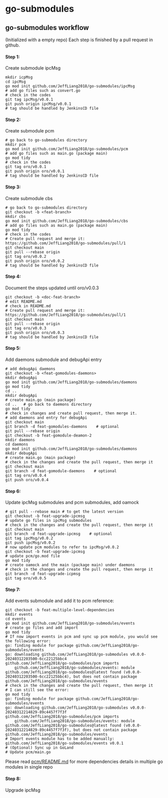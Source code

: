 # go-submodules

## go-submodules workflow
(Initialized with a empty repo)
Each step is finished by a pull request in github.
#### Step 1: 
Create submodule ipcMsg
```shell
mkdir icpMsg
cd ipcMsg
go mod init github.com/JeffLiang2018/go-submodules/ipcMsg
# add go files such as convert.go
# check in the codes
git tag ipcMsg/v0.0.1    
git push origin ipcMsg/v0.0.1
# tag should be handled by JenkinsCD file  
```

#### Step 2:
Create submodule pcm
```shell
# go back to go-submodules directory
mkdir pcm
go mod init github.com/JeffLiang2018/go-submodules/pcm
# add go files such as main.go (package main)
go mod tidy
# check in the codes
git tag oro/v0.0.1
git push origin oro/v0.0.1
# tag should be handled by JenkinsCD file
```

#### Step 3:
Create submodule cbs
```shell
# go back to go-submodules directory
git checkout -b <feat-branch>
mkdir cbs
go mod init github.com/JeffLiang2018/go-submodules/cbs
# add go files such as main.go (package main)
go mod tidy
# check in the codes
# Create pull request and merge it: https://github.com/JeffLiang2018/go-submodules/pull/1
git checkout main
git pull --rebase origin
git tag oro/v0.0.2
git push origin oro/v0.0.2
# tag should be handled by JenkinsCD file
```

#### Step 4:
Document the steps updated until oro/v0.0.3 
```shell
git checkout -b <doc-feat-branch>
# edit README.md
# check in README.md
# Create pull request and merge it: https://github.com/JeffLiang2018/go-submodules/pull/1
git checkout main
git pull --rebase origin
git tag oro/v0.0.3
git push origin oro/v0.0.3
# tag should be handled by JenkinsCD file
```

#### Step 5:
Add daemons submodule and debugApi entry
```shell
# add debugApi daemons
git checkout -b <feat-gomodules-daemons>
mkdir debugApi
go mod init github.com/JeffLiang2018/go-submodules/daemons
go mod tidy
cd ..
mkdir debugApi
# create main.go (main package)
cd ..   # go back to daemons directory
go mod tidy
# check in changes and create pull request, then merge it.
# add daemons and entry for debugApi
git checkout main
git branch -d feat-gomodules-daemons    # optional
git pull --rebase origin
git checkout -b feat-gomodule-deamon-2
mkdir daemons
cd daemons
go mod init github.com/JeffLiang2018/go-submodules/daemons
mkdir debugApi
# create main.go (main package)
# check in the changes and create the pull request, then merge it
git checkout main
git branch -d feat-gomodule-daemons    # optional
git tag oro/v0.0.4
git push oro/v0.0.4
```

#### Step 6:
Update ipcMsg submodules and pcm submodules, add oamock
```shell
# git pull --rebase main # to get the latest version
git checkout -b feat-upgrade-ipcmsg
# update go files in ipcMsg submodules
# check in the changes and create the pull request, then merge it
git checkout main
git branch -d feat-upgrade-ipcmsg    # optional
git tag ipcMsg/v0.0.2
git push ipcMsg/v0.0.2
# now update pcm modules to refer to ipcMsg/v0.0.2
git checkout -b feat-upgrade-ipcmsg
# update pcm/go.mod file 
go mod tidy
# create oamock and the main (package main) under daemons 
# check in the changes and create the pull request, then merge it
git branch -d feat-upgrade-icpmsg
git tag oro/v0.0.5
```

#### Step 7:
Add events submodule and add it to pcm reference:
```shell
git checkout -b feat-multiple-level-dependencies
mkdir events
cd events
go mod init github.com/JeffLiang2018/go-submodules/events
# create go files and add import
go mod tidy
# If now import events in pcm and sync up pcm module, you would see the following error:
go: finding module for package github.com/JeffLiang2018/go-submodules/events
go: downloading github.com/JeffLiang2018/go-submodules v0.0.0-20240312203500-6cc22125bbc4
github.com/JeffLiang2018/go-submodules/pcm imports
	github.com/JeffLiang2018/go-submodules/events: module github.com/JeffLiang2018/go-submodules@latest found (v0.0.0-20240312203500-6cc22125bbc4), but does not contain package github.com/JeffLiang2018/go-submodules/events
# check in the changes and create the pull request, then merge it
# I can still see the error:
go mod tidy
go: finding module for package github.com/JeffLiang2018/go-submodules/events
go: downloading github.com/JeffLiang2018/go-submodules v0.0.0-20240312214829-89c4457f7f3f
github.com/JeffLiang2018/go-submodules/pcm imports
	github.com/JeffLiang2018/go-submodules/events: module github.com/JeffLiang2018/go-submodules@latest found (v0.0.0-20240312214829-89c4457f7f3f), but does not contain package github.com/JeffLiang2018/go-submodules/events
# Import events module has to be added manually: github.com/JeffLiang2018/go-submodules/events v0.0.1
# (Optional) Sync up in GoLand
# Update pcm/main.go 

```

Please read [pcm/README.md](./pcm/README.md) for more dependencies details in multiple go modules in single repo

#### Step 8:
Upgrade ipcMsg


